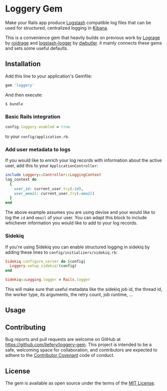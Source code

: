 # Loggery Gem

Make your Rails app produce [Logstash](https://www.elastic.co/products/logstash) compatible log
files that can be used for structured, centralized logging in
[Kibana](https://www.elastic.co/products/kibana).

This is a convenience gem that heavily builds on previous work by
[Lograge](https://github.com/roidrage/lograge) by
[roidrage](https://github.com/dwbutler/logstash-logger) and
[logstash-logger](https://github.com/dwbutler/logstash-logger) by
[dwbutler](https://github.com/dwbutler). it mainly connects these gems and sets some useful
defaults.

## Installation

Add this line to your application's Gemfile:

```ruby
gem 'loggery'
```

And then execute:

    $ bundle

### Basic Rails integration
```ruby
config.loggery.enabled = true
```

to your `config/application.rb`.

### Add user metadata to logs

If you would like to enrich your log records with information about the active user, add this to
your `ApplicationController`:

```ruby
include Loggery::Controller::LoggingContext
log_context do
  { 
    user_id: current_user.try(:id), 
    user_email: current_user.try(:email)
  }
end
```

The above example assumes you are using devise and your would like to log the `id` and `email` of
your user. You can adapt this block to include whichever information you would like to add to your
log records.

### Sidekiq

If you're using Sidekiq you can enable structured logging in sidekiq by adding these lines to 
`config/initializers/sidekiq.rb`:

```ruby
Sidekiq.configure_server do |config|
  Loggery.setup_sidekiq!(config)
end

Sidekiq::Logging.logger = Rails.logger
```

This will make sure that useful metadata like the sidekiq job id, the thread id, the worker type,
its arguments, the retry count, job runtime, ...

## Usage


## Contributing

Bug reports and pull requests are welcome on GitHub at https://github.com/liefery/loggery-gem. This project is intended to be a safe, welcoming space for collaboration, and contributors are expected to adhere to the [Contributor Covenant](http://contributor-covenant.org) code of conduct.


## License

The gem is available as open source under the terms of the [MIT License](http://opensource.org/licenses/MIT).

